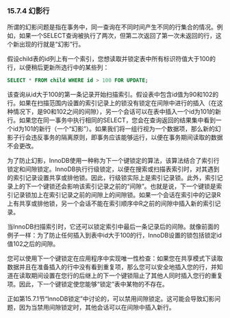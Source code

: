 ### 15.7.4 幻影行

所谓的幻影问题是指在事务中，同一查询在不同时间产生不同的行集合的情况。例如，如果一个SELECT查询被执行了两次，但第二次返回了第一次未返回的行，这个新出现的行就是“幻影”行。

假设child表的id列上有一个索引，您想读取并锁定表中所有标识符值大于100的行，以便稍后更新所选行中的某些列：

```sql
SELECT * FROM child WHERE id > 100 FOR UPDATE;
```

该查询从id大于100的第一条记录开始扫描索引。假设表中包含id值为90和102的行。如果在扫描范围内设置的索引记录上的锁没有锁定在间隙中进行的插入（在这种情况下，是90和102之间的间隙），另一个会话可以在表中插入一个id为101的新行。如果您在同一事务中执行相同的SELECT，您会在查询返回的结果集中看到一个id为101的新行（一个“幻影”）。如果我们将一组行视为一个数据项，那么新的幻影子行会违反事务的隔离原则，即事务应该能够运行，以便在事务期间读取的数据不会更改。

为了防止幻影，InnoDB使用一种称为下一个键锁定的算法，该算法结合了索引行锁定和间隙锁定。InnoDB执行行级锁定，以便在搜索或扫描表索引时，对其遇到的索引记录设置共享或排他锁。因此，行级锁实际上是索引记录锁。此外，索引记录上的下一个键锁还会影响该索引记录之前的“间隙”。也就是说，下一个键锁是索引记录锁加上在索引记录之前的间隙上的间隙锁。如果一个会话在索引中的记录R上有共享或排他锁，另一个会话不能在索引顺序中R之前的间隙中插入新的索引记录。

当InnoDB扫描索引时，它还可以锁定索引中最后一条记录后的间隙。就像前面的例子一样：为了防止任何插入到表中id大于100的行，InnoDB设置的锁包括锁定id值102之后的间隙。

您可以使用下一个键锁定在应用程序中实现唯一性检查：如果您在共享模式下读取数据并且在准备插入的行中没有看到重复项，那么您可以安全地插入您的行，并知道在读取期间设置在您行的后继上的下一个键锁阻止了其他人同时插入您行的重复项。因此，下一个键锁定使您能够“锁定”表中某物的不存在。

正如第15.7.1节“InnoDB锁定”中讨论的，可以禁用间隙锁定。这可能会导致幻影问题，因为当禁用间隙锁定时，其他会话可以在间隙中插入新行。